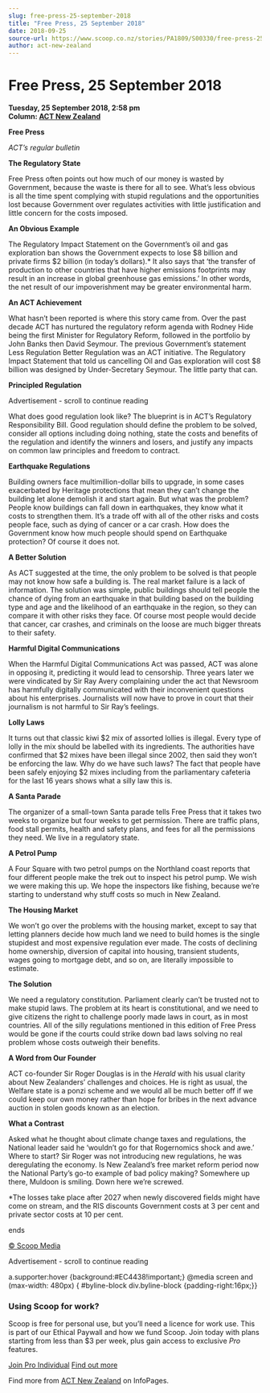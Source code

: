 ```yaml
---
slug: free-press-25-september-2018
title: "Free Press, 25 September 2018"
date: 2018-09-25
source-url: https://www.scoop.co.nz/stories/PA1809/S00330/free-press-25-september-2018.htm
author: act-new-zealand
---
```

Free Press, 25 September 2018
=============================

**Tuesday, 25 September 2018, 2:58 pm**  
**Column: [ACT New Zealand](https://info.scoop.co.nz/ACT_New_Zealand)**

**Free Press**

_ACT’s regular bulletin_  

  
**The Regulatory State**

Free Press often points out how much of our money is wasted by Government, because the waste is there for all to see. What’s less obvious is all the time spent complying with stupid regulations and the opportunities lost because Government over regulates activities with little justification and little concern for the costs imposed.

**An Obvious Example**

The Regulatory Impact Statement on the Government’s oil and gas exploration ban shows the Government expects to lose $8 billion and private firms $2 billion (in today’s dollars).\* It also says that ‘the transfer of production to other countries that have higher emissions footprints may result in an increase in global greenhouse gas emissions.’ In other words, the net result of our impoverishment may be greater environmental harm.

**An ACT Achievement**

What hasn’t been reported is where this story came from. Over the past decade ACT has nurtured the regulatory reform agenda with Rodney Hide being the first Minister for Regulatory Reform, followed in the portfolio by John Banks then David Seymour. The previous Government’s statement Less Regulation Better Regulation was an ACT initiative. The Regulatory Impact Statement that told us cancelling Oil and Gas exploration will cost $8 billion was designed by Under-Secretary Seymour. The little party that can.

**Principled Regulation**

Advertisement - scroll to continue reading





What does good regulation look like? The blueprint is in ACT’s Regulatory Responsibility Bill. Good regulation should define the problem to be solved, consider all options including doing nothing, state the costs and benefits of the regulation and identify the winners and losers, and justify any impacts on common law principles and freedom to contract.

**Earthquake Regulations**

Building owners face multimillion-dollar bills to upgrade, in some cases exacerbated by Heritage protections that mean they can’t change the building let alone demolish it and start again. But what was the problem? People know buildings can fall down in earthquakes, they know what it costs to strengthen them. It’s a trade off with all of the other risks and costs people face, such as dying of cancer or a car crash. How does the Government know how much people should spend on Earthquake protection? Of course it does not.

**A Better Solution**

As ACT suggested at the time, the only problem to be solved is that people may not know how safe a building is. The real market failure is a lack of information. The solution was simple, public buildings should tell people the chance of dying from an earthquake in that building based on the building type and age and the likelihood of an earthquake in the region, so they can compare it with other risks they face. Of course most people would decide that cancer, car crashes, and criminals on the loose are much bigger threats to their safety.

**Harmful Digital Communications**

When the Harmful Digital Communications Act was passed, ACT was alone in opposing it, predicting it would lead to censorship. Three years later we were vindicated by Sir Ray Avery complaining under the act that Newsroom has harmfully digitally communicated with their inconvenient questions about his enterprises. Journalists will now have to prove in court that their journalism is not harmful to Sir Ray’s feelings.

**Lolly Laws**

It turns out that classic kiwi $2 mix of assorted lollies is illegal. Every type of lolly in the mix should be labelled with its ingredients. The authorities have confirmed that $2 mixes have been illegal since 2002, then said they won’t be enforcing the law. Why do we have such laws? The fact that people have been safely enjoying $2 mixes including from the parliamentary cafeteria for the last 16 years shows what a silly law this is.

**A Santa Parade**

The organizer of a small-town Santa parade tells Free Press that it takes two weeks to organize but four weeks to get permission. There are traffic plans, food stall permits, health and safety plans, and fees for all the permissions they need. We live in a regulatory state.

**A Petrol Pump**

A Four Square with two petrol pumps on the Northland coast reports that four different people make the trek out to inspect his petrol pump. We wish we were making this up. We hope the inspectors like fishing, because we’re starting to understand why stuff costs so much in New Zealand.

**The Housing Market**

We won’t go over the problems with the housing market, except to say that letting planners decide how much land we need to build homes is the single stupidest and most expensive regulation ever made. The costs of declining home ownership, diversion of capital into housing, transient students, wages going to mortgage debt, and so on, are literally impossible to estimate.

**The Solution**

We need a regulatory constitution. Parliament clearly can’t be trusted not to make stupid laws. The problem at its heart is constitutional, and we need to give citizens the right to challenge poorly made laws in court, as in most countries. All of the silly regulations mentioned in this edition of Free Press would be gone if the courts could strike down bad laws solving no real problem whose costs outweigh their benefits.

**A Word from Our Founder**

ACT co-founder Sir Roger Douglas is in the _Herald_ with his usual clarity about New Zealanders’ challenges and choices. He is right as usual, the Welfare state is a ponzi scheme and we would all be much better off if we could keep our own money rather than hope for bribes in the next advance auction in stolen goods known as an election.

**What a Contrast**

Asked what he thought about climate change taxes and regulations, the National leader said he ‘wouldn’t go for that Rogernomics shock and awe.’ Where to start? Sir Roger was not introducing new regulations, he was deregulating the economy. Is New Zealand’s free market reform period now the National Party’s go-to example of bad policy making? Somewhere up there, Muldoon is smiling. Down here we’re screwed.

\*The losses take place after 2027 when newly discovered fields might have come on stream, and the RIS discounts Government costs at 3 per cent and private sector costs at 10 per cent.  

ends

[© Scoop Media](http://www.scoop.co.nz/about/terms.html)  

Advertisement - scroll to continue reading



a.supporter:hover {background:#EC4438!important;} @media screen and (max-width: 480px) { #byline-block div.byline-block {padding-right:16px;}}

### Using Scoop for work?

Scoop is free for personal use, but you’ll need a licence for work use. This is part of our Ethical Paywall and how we fund Scoop. Join today with plans starting from less than $3 per week, plus gain access to exclusive _Pro_ features.  
  
[Join Pro Individual](https://pro.scoop.co.nz/Individual/?from=ProIn24) [Find out more](https://pro.scoop.co.nz/using-scoop-for-work/?from=ProIn24)

Find more from [ACT New Zealand](https://info.scoop.co.nz/ACT_New_Zealand) on InfoPages.